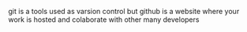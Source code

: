 git is a tools used as varsion control
but github is a website where your work is hosted and 
colaborate with other many developers

